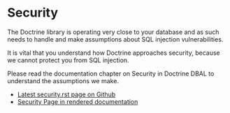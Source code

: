 Security
========

The Doctrine library is operating very close to your database and as such needs
to handle and make assumptions about SQL injection vulnerabilities.

It is vital that you understand how Doctrine approaches security, because
we cannot protect you from SQL injection.

Please read the documentation chapter on Security in Doctrine DBAL to
understand the assumptions we make.

- [Latest security.rst page on Github](https://github.com/doctrine/dbal/blob/master/docs/en/reference/security.rst)
- [Security Page in rendered documentation](http://docs.doctrine-project.org/projects/doctrine-dbal/en/latest/reference/security.html)
